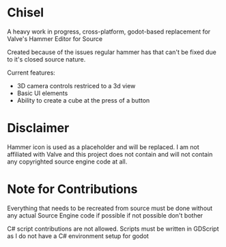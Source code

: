 # Chisel
A heavy work in progress, cross-platform, godot-based replacement for Valve's Hammer Editor for Source

Created because of the issues regular hammer has that can't be fixed due to it's closed source nature.

Current features:
- 3D camera controls restriced to a 3d view
- Basic UI elements
- Ability to create a cube at the press of a button

# Disclaimer
Hammer icon is used as a placeholder and will be replaced. I am not affiliated with Valve and this project does not contain and will not contain any copyrighted source engine code at all.

# Note for Contributions
Everything that needs to be recreated from source must be done without any actual Source Engine code if possible
if not possible don't bother

C# script contributions are not allowed. Scripts must be written in GDScript as I do not have a C# environment setup for godot
